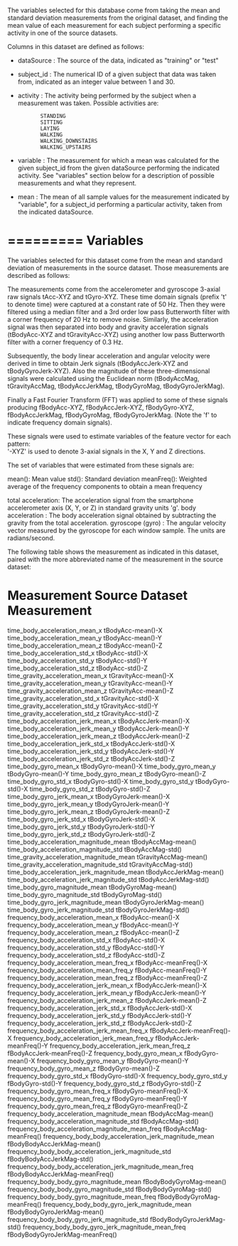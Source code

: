
The variables selected for this database come from taking the mean and standard deviation measurements from the original dataset, and finding the mean value of each measurement for each subject performing a specific activity in one of the source datasets.

Columns in this dataset are defined as follows:

- dataSource : The source of the data, indicated as "training" or "test"

- subject_id : The numerical ID of a given subject that data was taken from,
               indicated as an integer value between 1 and 30.

- activity : The activity being performed by the subject when a measurement
             was taken.  Possible activities are:

             STANDING
             SITTING
             LAYING
             WALKING
             WALKING_DOWNSTAIRS
             WALKING_UPSTAIRS

- variable : The measurement for which a mean was calculated for the given subject_id from the given dataSource performing the indicated activity.  See "variables" section below for a description of possible measurements and what they represent.

- mean : The mean of all sample values for the measurement indicated by "variable", for a subject_id performing a particular activity, taken from the indicated dataSource.

=========
Variables
=========

The variables selected for this dataset come from the mean and standard deviation of measurements in the source dataset. Those measurements are described as follows:

The measurements come from the accelerometer and gyroscope 3-axial raw signals tAcc-XYZ and tGyro-XYZ. These time domain signals (prefix 't' to denote time) were captured at a constant rate of 50 Hz. Then they were filtered using a median filter and a 3rd order low pass Butterworth filter with a corner frequency of 20 Hz to remove noise. Similarly, the acceleration signal was then separated into body and gravity acceleration signals (tBodyAcc-XYZ and tGravityAcc-XYZ) using another low pass Butterworth filter with a corner frequency of 0.3 Hz. 

Subsequently, the body linear acceleration and angular velocity were derived in time to obtain Jerk signals (tBodyAccJerk-XYZ and tBodyGyroJerk-XYZ). Also the magnitude of these three-dimensional signals were calculated using the Euclidean norm (tBodyAccMag, tGravityAccMag, tBodyAccJerkMag, tBodyGyroMag, tBodyGyroJerkMag). 

Finally a Fast Fourier Transform (FFT) was applied to some of these signals producing fBodyAcc-XYZ, fBodyAccJerk-XYZ, fBodyGyro-XYZ, fBodyAccJerkMag, fBodyGyroMag, fBodyGyroJerkMag. (Note the 'f' to indicate frequency domain signals). 

These signals were used to estimate variables of the feature vector for each pattern:  
'-XYZ' is used to denote 3-axial signals in the X, Y and Z directions.

The set of variables that were estimated from these signals are: 

mean(): Mean value
std(): Standard deviation
meanFreq(): Weighted average of the frequency components to obtain a mean frequency

total acceleration: The acceleration signal from the smartphone accelerometer axis (X, Y, or Z) in standard gravity units 'g'.
body acceleration : The body acceleration signal obtained by subtracting the gravity from the total acceleration.
gyroscope (gyro)  : The angular velocity vector measured by the gyroscope for each window sample. The units are radians/second.

The following table shows the measurement as indicated in this dataset, paired with the more abbreviated name of the measurement in the source dataset:

Measurement                                                    Source Dataset Measurement
================================================================================================
time_body_acceleration_mean_x                                  tBodyAcc-mean()-X
time_body_acceleration_mean_y                                  tBodyAcc-mean()-Y
time_body_acceleration_mean_z                                  tBodyAcc-mean()-Z
time_body_acceleration_std_x                                   tBodyAcc-std()-X
time_body_acceleration_std_y                                   tBodyAcc-std()-Y
time_body_acceleration_std_z                                   tBodyAcc-std()-Z
time_gravity_acceleration_mean_x                               tGravityAcc-mean()-X
time_gravity_acceleration_mean_y                               tGravityAcc-mean()-Y
time_gravity_acceleration_mean_z                               tGravityAcc-mean()-Z
time_gravity_acceleration_std_x                                tGravityAcc-std()-X
time_gravity_acceleration_std_y                                tGravityAcc-std()-Y
time_gravity_acceleration_std_z                                tGravityAcc-std()-Z
time_body_acceleration_jerk_mean_x                             tBodyAccJerk-mean()-X
time_body_acceleration_jerk_mean_y                             tBodyAccJerk-mean()-Y
time_body_acceleration_jerk_mean_z                             tBodyAccJerk-mean()-Z
time_body_acceleration_jerk_std_x                              tBodyAccJerk-std()-X
time_body_acceleration_jerk_std_y                              tBodyAccJerk-std()-Y
time_body_acceleration_jerk_std_z                              tBodyAccJerk-std()-Z
time_body_gyro_mean_x                                          tBodyGyro-mean()-X
time_body_gyro_mean_y                                          tBodyGyro-mean()-Y
time_body_gyro_mean_z                                          tBodyGyro-mean()-Z
time_body_gyro_std_x                                           tBodyGyro-std()-X
time_body_gyro_std_y                                           tBodyGyro-std()-X
time_body_gyro_std_z                                           tBodyGyro-std()-Z
time_body_gyro_jerk_mean_x                                     tBodyGyroJerk-mean()-X
time_body_gyro_jerk_mean_y                                     tBodyGyroJerk-mean()-Y
time_body_gyro_jerk_mean_z                                     tBodyGyroJerk-mean()-Z
time_body_gyro_jerk_std_x                                      tBodyGyroJerk-std()-X
time_body_gyro_jerk_std_y                                      tBodyGyroJerk-std()-Y
time_body_gyro_jerk_std_z                                      tBodyGyroJerk-std()-Z
time_body_acceleration_magnitude_mean                          tBodyAccMag-mean()
time_body_acceleration_magnitude_std                           tBodyAccMag-std()
time_gravity_acceleration_magnitude_mean                       tGravityAccMag-mean()
time_gravity_acceleration_magnitude_std                        tGravityAccMag-std()
time_body_acceleration_jerk_magnitude_mean                     tBodyAccJerkMag-mean()
time_body_acceleration_jerk_magnitude_std                      tBodyAccJerkMag-std()
time_body_gyro_magnitude_mean                                  tBodyGyroMag-mean()
time_body_gyro_magnitude_std                                   tBodyGyroMag-std()
time_body_gyro_jerk_magnitude_mean                             tBodyGyroJerkMag-mean()
time_body_gyro_jerk_magnitude_std                              tBodyGyroJerkMag-std()
frequency_body_acceleration_mean_x                             fBodyAcc-mean()-X
frequency_body_acceleration_mean_y                             fBodyAcc-mean()-Y
frequency_body_acceleration_mean_z                             fBodyAcc-mean()-Z
frequency_body_acceleration_std_x                              fBodyAcc-std()-X
frequency_body_acceleration_std_y                              fBodyAcc-std()-Y
frequency_body_acceleration_std_z                              fBodyAcc-std()-Z
frequency_body_acceleration_mean_freq_x                        fBodyAcc-meanFreq()-X
frequency_body_acceleration_mean_freq_y                        fBodyAcc-meanFreq()-Y
frequency_body_acceleration_mean_freq_z                        fBodyAcc-meanFreq()-Z
frequency_body_acceleration_jerk_mean_x                        fBodyAccJerk-mean()-X
frequency_body_acceleration_jerk_mean_y                        fBodyAccJerk-mean()-Y
frequency_body_acceleration_jerk_mean_z                        fBodyAccJerk-mean()-Z
frequency_body_acceleration_jerk_std_x                         fBodyAccJerk-std()-X
frequency_body_acceleration_jerk_std_y                         fBodyAccJerk-std()-Y
frequency_body_acceleration_jerk_std_z                         fBodyAccJerk-std()-Z
frequency_body_acceleration_jerk_mean_freq_x                   fBodyAccJerk-meanFreq()-X
frequency_body_acceleration_jerk_mean_freq_y                   fBodyAccJerk-meanFreq()-Y
frequency_body_acceleration_jerk_mean_freq_z                   fBodyAccJerk-meanFreq()-Z
frequency_body_gyro_mean_x                                     fBodyGyro-mean()-X
frequency_body_gyro_mean_y                                     fBodyGyro-mean()-Y
frequency_body_gyro_mean_z                                     fBodyGyro-mean()-Z
frequency_body_gyro_std_x                                      fBodyGyro-std()-X
frequency_body_gyro_std_y                                      fBodyGyro-std()-Y
frequency_body_gyro_std_z                                      fBodyGyro-std()-Z
frequency_body_gyro_mean_freq_x                                fBodyGyro-meanFreq()-X
frequency_body_gyro_mean_freq_y                                fBodyGyro-meanFreq()-Y
frequency_body_gyro_mean_freq_z                                fBodyGyro-meanFreq()-Z
frequency_body_acceleration_magnitude_mean                     fBodyAccMag-mean()
frequency_body_acceleration_magnitude_std                      fBodyAccMag-std()
frequency_body_acceleration_magnitude_mean_freq                fBodyAccMag-meanFreq()
frequency_body_body_acceleration_jerk_magnitude_mean           fBodyBodyAccJerkMag-mean()
frequency_body_body_acceleration_jerk_magnitude_std            fBodyBodyAccJerkMag-std()
frequency_body_body_acceleration_jerk_magnitude_mean_freq      fBodyBodyAccJerkMag-meanFreq()
frequency_body_body_gyro_magnitude_mean                        fBodyBodyGyroMag-mean()
frequency_body_body_gyro_magnitude_std                         fBodyBodyGyroMag-std()
frequency_body_body_gyro_magnitude_mean_freq                   fBodyBodyGyroMag-meanFreq()
frequency_body_body_gyro_jerk_magnitude_mean                   fBodyBodyGyroJerkMag-mean()
frequency_body_body_gyro_jerk_magnitude_std                    fBodyBodyGyroJerkMag-std()
frequency_body_body_gyro_jerk_magnitude_mean_freq              fBodyBodyGyroJerkMag-meanFreq()

